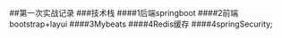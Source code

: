 ##第一次实战记录
###技术栈
####1后端springboot
####2前端bootstrap+layui
####3Mybeats
####4Redis缓存
####4springSecurity;


